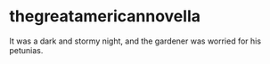 # thegreatamericannovella

It was a dark and stormy night, and the gardener was worried for his petunias.
